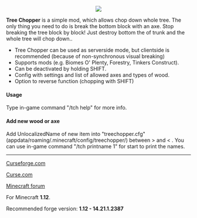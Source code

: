 <p align="center"><img src="http://i.imgur.com/WZrd5Ze.png"></p>

**Tree Chopper** is a simple mod, which allows chop down whole tree. The only thing you need to do is break the bottom block with an axe. Stop breaking the tree block by block! Just destroy bottom the of trunk and the whole tree will chop down..

*   Tree Chopper can be used as serverside mode, but clientside is recommended (because of non-synchronous visual breaking)
*   Supports mods (e.g. Biomes O' Plenty, Forestry, Tinkers Construct).
*   Can be deactivated by holding SHIFT.
*   Config with settings and list of allowed axes and types of wood.
*   Option to reverse function (chopping with SHIFT)

<h4>Usage</h4>
Type in-game command "/tch help" for more info.

<h4>Add new wood or axe</h4>
Add UnlocalizedName of new item into "treechopper.cfg" (appdata/roaming/.minecraft/config/treechopper/) between > and < . You can use in-game command "/tch printname 1" for start to print the names.

---
[Curseforge.com](https://minecraft.curseforge.com/projects/tree-chopper)

[Curse.com](https://mods.curse.com/mc-mods/minecraft/250241-tree-chopper)

[Minecraft forum](https://goo.gl/nyvWUE)

For Minecraft **1.12**.

Recommended forge version: **1.12 - 14.21.1.2387**